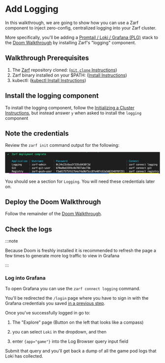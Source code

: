 # Add Logging

In this walkthrough, we are going to show how you can use a Zarf component to inject zero-config, centralized logging into your Zarf cluster.

More specifically, you'll be adding a [Promtail / Loki / Grafana (PLG)](https://github.com/grafana/loki) stack to the [Doom Walkthrough](./2-deploying-doom.md) by installing Zarf's "logging" component.


## Walkthrough Prerequisites
1. The [Zarf](https://github.com/defenseunicorns/zarf) repository cloned: ([`git clone` Instructions](https://docs.github.com/en/repositories/creating-and-managing-repositories/cloning-a-repository))
1. Zarf binary installed on your $PATH: ([Install Instructions](../3-getting-started.md#installing-zarf))
1. kubectl: ([kubectl Install Instructions](https://kubernetes.io/docs/tasks/tools/#kubectl))


## Install the logging component

To install the logging component, follow the [Initializing a Cluster Instructions](./1-initializing-a-k8s-cluster.md), but instead answer `y` when asked to install the `logging` component


## Note the credentials

Review the `zarf init` command output for the following:

![logging-creds](../.images/walkthroughs/logging_credentials.png)

You should see a section for `Logging`.  You will need these credentials later on.


## Deploy the Doom Walkthrough

Follow the remainder of the [Doom Walkthrough](./2-deploying-doom.md).


## Check the logs

:::note

Because Doom is freshly installed it is recommended to refresh the page a few times to generate more log traffic to view in Grafana

:::


### Log into Grafana

To open Grafana you can use the `zarf connect logging` command.

You'll be redirected the `/login` page where you have to sign in with the Grafana credentials you saved [in a previous step](#note-the-credentials).

Once you've successfully logged in go to:

1. The "Explore" page (Button on the left that looks like a compass)

1. you can select `Loki` in the dropdown, and then

1. enter `{app="game"}` into the Log Browser query input field

Submit that query and you'll get back a dump of all the game pod logs that Loki has collected.
